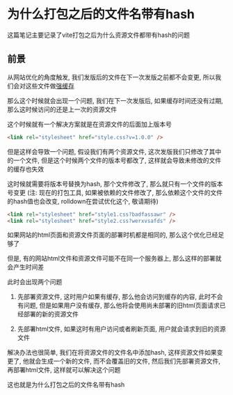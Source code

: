 # 为什么打包之后的文件名带有hash

这篇笔记主要记录了vite打包之后为什么资源文件都带有hash的问题

## 前景

从网站优化的角度触发, 我们发版后的文件在下一次发版之前都不会变更, 所以我们会对这些文件做[强缓存](../network/whenAccessUrl/whenAccessUrl.md#强缓存)

那么这个时候就会出现一个问题, 我们在下一次发版后, 如果缓存时间还没有过期, 那么这时候访问的还是上一次的资源文件

这个时候就有一个解决方案就是在资源文件的后面加上版本号

```html
<link rel="stylesheet" href="style.css?v=1.0.0" />
```

但是这样会导致一个问题, 假设我们有两个资源文件, 这次发版我们只修改了其中的一个文件, 但是这个时候两个文件的版本号都改了, 这样就会导致未修改的文件的缓存也失效

这时候就需要将版本号替换为hash, 那个文件修改了, 那么就只有一个文件的版本号变更 (注: 现在的打包工具, 如果被依赖的文件修改了, 那么依赖这个文件的文件的hash值也会改变, rolldown在尝试优化这个, 敬请期待)

```html
<link rel="stylesheet" href="style1.css?badfassawr" />
<link rel="stylesheet" href="style2.css?werxvsafds" />
```

如果网站的html页面和资源文件页面的部署时机都是相同的, 那么这个优化已经足够了

但是, 有的网站html文件和资源文件可能不在同一个服务器上, 那么这样的部署就会产生时间差

此时会出现两个问题

1. 先部署资源文件, 这时用户如果有缓存, 那么他会访问到缓存的内容, 此时不会有问题, 但是如果用户没有缓存, 那么他将会使用尚未部署的旧html页面请求已经部署的新的资源文件

2. 先部署html文件, 如果这时有用户访问或者刷新页面, 用户就会请求到旧的资源文件

解决办法也很简单, 我们在将资源文件的文件名中添加hash, 这样资源文件如果变更了, 他就会生成一个新的文件, 而不会覆盖旧的文件, 然后我们先部署资源文件, 再部署html文件, 这样就可以解决这个问题

这也就是为什么打包之后的文件名带有hash
